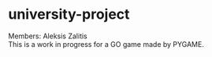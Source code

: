 # university-project
Members: Aleksis Zalitis<br>
This is a work in progress for a GO game made by PYGAME.
